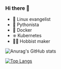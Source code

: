 ### Hi there 👋

- 🐧 Linux evangelist 
- 🐍 Pythonista
- 🐋 Docker
- ⎈ Kubernetes
- 👨‍🔧 Hobbist maker


![Anurag's GitHub stats](https://github-readme-stats.jvtartaglia.vercel.app/api?username=jvtartaglia&show_icons=true&theme=tokyonight&count_private=true)

[![Top Langs](https://github-readme-stats.jvtartaglia.vercel.app/api/top-langs/?username=jvtartaglia&exclude_repo=github-readme-stats&hide_border=true&bg_color=00000000&text_color=3498db)](https://github.com/anuraghazra/github-readme-stats)
